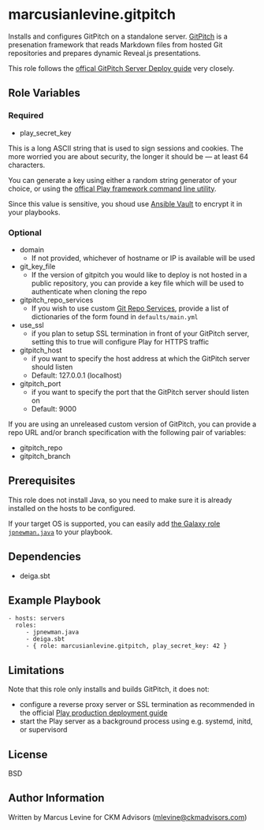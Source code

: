 marcusianlevine.gitpitch
=========

Installs and configures GitPitch on a standalone server. [GitPitch](https://github.com/gitpitch/gitpitch) is a presenation framework that reads Markdown files from hosted Git repositories and prepares dynamic Reveal.js presentations.

This role follows the [offical GitPitch Server Deploy guide](https://github.com/gitpitch/gitpitch/wiki/Server-Deploy-Instructions) very closely.

Role Variables
--------------

### Required
* play_secret_key

This is a long ASCII string that is used to sign sessions and cookies. The more worried you are about security, the longer it should be — at least 64 characters.

You can generate a key using either a random string generator of your choice, or using the [offical Play framework command line utility](https://playframework.com/documentation/2.5.x/ApplicationSecret#Generating-an-application-secret).

Since this value is sensitive, you shoud use [Ansible Vault](http://docs.ansible.com/ansible/playbooks_vault.html) to encrypt it in your playbooks.

### Optional

* domain
  * If not provided, whichever of hostname or IP is available will be used
* git_key_file
  * If the version of gitpitch you would like to deploy is not hosted in a public repository, you can provide a key file which will be used to authenticate when cloning the repo
* gitpitch_repo_services
  * If you wish to use custom [Git Repo Services](https://github.com/gitpitch/gitpitch/wiki/Git-Repo-Services), provide a list of dictionaries of the form found in `defaults/main.yml`
* use_ssl
  * if you plan to setup SSL termination in front of your GitPitch server, setting this to true will configure Play for HTTPS traffic
* gitpitch_host
  * if you want to specify the host address at which the GitPitch server should listen
  * Default: 127.0.0.1 (localhost)
* gitpitch_port
  * if you want to specify the port that the GitPitch server should listen on
  * Default: 9000

If you are using an unreleased custom version of GitPitch, you can provide a repo URL and/or branch specification with the following pair of variables:
* gitpitch_repo
* gitpitch_branch

Prerequisites
------------

This role does not install Java, so you need to make sure it is already installed on the hosts to be configured.

If your target OS is supported, you can easily add [the Galaxy role `jpnewman.java`](https://galaxy.ansible.com/jpnewman/java/) to your playbook.

Dependencies
------------

* deiga.sbt

Example Playbook
----------------

    - hosts: servers
      roles:
         - jpnewman.java
         - deiga.sbt
         - { role: marcusianlevine.gitpitch, play_secret_key: 42 }

Limitations
-----------

Note that this role only installs and builds GitPitch, it does not:

* configure a reverse proxy server or SSL termination as recommended in the official [Play production deployment guide](https://playframework.com/documentation/2.5.x/HTTPServer)
* start the Play server as a background process using e.g. systemd, initd, or supervisord

License
-------

BSD

Author Information
------------------

Written by Marcus Levine for CKM Advisors (mlevine@ckmadvisors.com)

